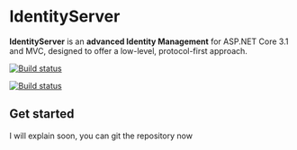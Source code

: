 # IdentityServer


**IdentityServer** is an **advanced Identity Management** for ASP.NET Core 3.1 and MVC, designed to offer a low-level, protocol-first approach.

[![Build status](https://ci.appveyor.com/api/projects/status/tyenw4ffs00j4sav/branch/dev?svg=true)](https://ci.appveyor.com/project/mohsenTalal/IdentityServer/branch/master)

[![Build status](https://api.travis-ci.org/mohsenTalal/IdentityServer.svg?branch=master)](https://travis-ci.org/mohsenTalal/IdentityServer)


## Get started
I will explain soon, you can git the repository now 
